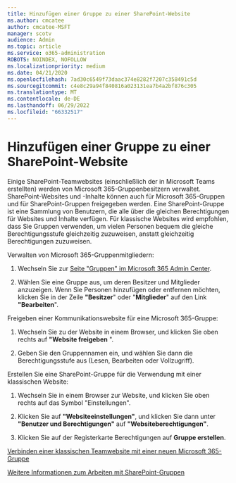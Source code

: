 ```yaml
---
title: Hinzufügen einer Gruppe zu einer SharePoint-Website
ms.author: cmcatee
author: cmcatee-MSFT
manager: scotv
audience: Admin
ms.topic: article
ms.service: o365-administration
ROBOTS: NOINDEX, NOFOLLOW
ms.localizationpriority: medium
ms.date: 04/21/2020
ms.openlocfilehash: 7ad30c6549f73daac374e8282f7207c358491c5d
ms.sourcegitcommit: c4e8c29a94f840816a023131ea7b4a2bf876c305
ms.translationtype: MT
ms.contentlocale: de-DE
ms.lasthandoff: 06/29/2022
ms.locfileid: "66332517"
---
```

# <a name="add-a-group-to-a-sharepoint-site"></a>Hinzufügen einer Gruppe zu einer SharePoint-Website

Einige SharePoint-Teamwebsites (einschließlich der in Microsoft Teams erstellten) werden von Microsoft 365-Gruppenbesitzern verwaltet. SharePoint-Websites und -Inhalte können auch für Microsoft 365-Gruppen und für SharePoint-Gruppen freigegeben werden. Eine SharePoint-Gruppe ist eine Sammlung von Benutzern, die alle über die gleichen Berechtigungen für Websites und Inhalte verfügen. Für klassische Websites wird empfohlen, dass Sie Gruppen verwenden, um vielen Personen bequem die gleiche Berechtigungsstufe gleichzeitig zuzuweisen, anstatt gleichzeitig Berechtigungen zuzuweisen.
  
Verwalten von Microsoft 365-Gruppenmitgliedern:
  
1. Wechseln Sie zur [Seite "Gruppen" im Microsoft 365 Admin Center](https://admin.microsoft.com/adminportal/home?ref=groups).
    
2. Wählen Sie eine Gruppe aus, um deren Besitzer und Mitglieder anzuzeigen. Wenn Sie Personen hinzufügen oder entfernen möchten, klicken Sie in der Zeile **"Besitzer**" oder "**Mitglieder**" auf den Link **"Bearbeiten**". 
    
Freigeben einer Kommunikationswebsite für eine Microsoft 365-Gruppe:
  
1. Wechseln Sie zu der Website in einem Browser, und klicken Sie oben rechts auf **"Website freigeben** ". 
    
2. Geben Sie den Gruppennamen ein, und wählen Sie dann die Berechtigungsstufe aus (Lesen, Bearbeiten oder Vollzugriff).
    
Erstellen Sie eine SharePoint-Gruppe für die Verwendung mit einer klassischen Website:
  
1. Wechseln Sie in einem Browser zur Website, und klicken Sie oben rechts auf das Symbol "Einstellungen".
    
2. Klicken Sie auf **"Websiteeinstellungen"**, und klicken Sie dann unter **"Benutzer und Berechtigungen"** auf **"Websiteberechtigungen"**.
    
3. Klicken Sie auf der Registerkarte Berechtigungen auf **Gruppe erstellen**.
    
[Verbinden einer klassischen Teamwebsite mit einer neuen Microsoft 365-Gruppe](https://go.microsoft.com/fwlink/?linkid=2008654)
  
[Weitere Informationen zum Arbeiten mit SharePoint-Gruppen](https://go.microsoft.com/fwlink/?linkid=874658)
  

